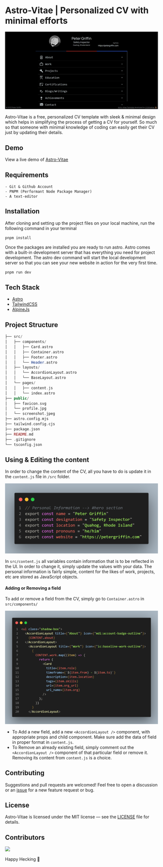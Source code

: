 # Astro-Vitae | Personalized CV with minimal efforts

![Astro-Vitae | Personalized CV with minimal efforts](public/screenshot.jpeg)

Astro-Vitae is a free, personalized CV template with sleek & minimal design which helps in simplifying the process of getting a CV for yourself. So much so that someone with minimal knowledge of coding can easily get their CV just by updating their details.

## Demo

View a live demo of [Astro-Vitae](https://astro-vitae.vercel.app/)

## Requirements

```
- Git & Github Account
- PNPM (Performant Node Package Manager)
- A text-editor
```

## Installation

After cloning and setting up the project files on your local machine, run the following command in your terminal

```bash
pnpm install
```

Once the packages are installed you are ready to run astro. Astro comes with a built-in development server that has everything you need for project development. The astro dev command will start the local development server so that you can see your new website in action for the very first time.

```bash
pnpm run dev
```

## Tech Stack

- [Astro](https://astro.build)
- [TailwindCSS](https://tailwindcss.com/)
- [AlpineJs](https://alpinejs.dev/)

## Project Structure

```php
├── src/
│   ├── components/
│   │   ├── Card.astro
│   │   ├── Container.astro
│   │   ├── Footer.astro
│   │   └── Header.astro
│   ├── layouts/
│   │   └── AccordionLayout.astro
│   │   └── BaseLayout.astro
│   └── pages/
│   │   ├── content.js
│   │   └── index.astro
├── public/
│   ├── favicon.svg
│   └── profile.jpg
│   └── screenshot.jpeg
├── astro.config.mjs
├── tailwind.config.cjs
├── package.json
├── README.md
├── .gitignore
└── tsconfig.json
```

## Using & Editing the content

In order to change the content of the CV, all you have to do is update it in the `content.js` file in `/src` folder.

![Content Code](public/content_code.png)

In `src/content.js` all variables contain information that is to be reflected in the UI. In order to change it, simply update the values with your data. The personal information is fairly simple, content for the likes of work, projects, etc are stored as JavaScript objects.

#### Adding or Removing a field

To add or remove a field from the CV, simply go to `Container.astro` in `src/components/`

![Accordion_code](public/accordion_code.png)

- To Add a new field, add a new `<AccordionLayout />` component, with appropriate props and child component. Make sure add the data of field in proper format in `content.js`.
- To Remove an already existing field, simply comment out the `<AccordionLayout />` component of that particular field or remove it. Removing its content from `content.js` is a choice.

## Contributing

Suggestions and pull requests are welcomed! Feel free to open a discussion or an [issue](https://github.com/uskhokhar/astro-vitae/issues) for a new feature request or bug.

## License

Astro-Vitae is licensed under the MIT license — see the [LICENSE](https://github.com/uskhokhar/astro-vitae/blob/main/LICENSE) file for details.

## Contributors

<a href="https://github.com/uskhokhar/astro-vitae/graphs/contributors">
  <img src="https://contrib.rocks/image?repo=uskhokhar/astro-vitae" />
</a>

Happy Hecking 🙌 
